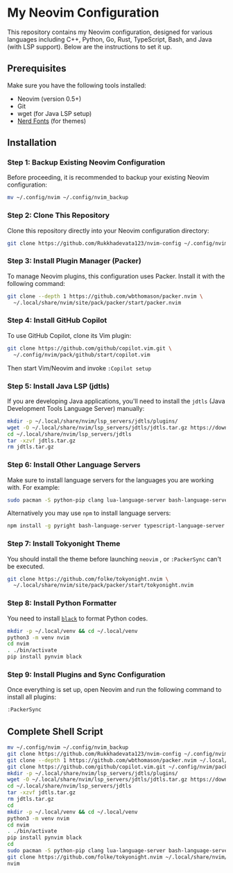 # My Neovim Configuration

This repository contains my Neovim configuration, designed for various languages including C++, Python, Go, Rust, TypeScript, Bash, and Java (with LSP support). Below are the instructions to set it up.

## Prerequisites

Make sure you have the following tools installed:

- Neovim (version 0.5+)
- Git
- wget (for Java LSP setup)
- [Nerd Fonts](https://www.nerdfonts.com/) (for themes)

## Installation

### Step 1: Backup Existing Neovim Configuration

Before proceeding, it is recommended to backup your existing Neovim configuration:

```bash
mv ~/.config/nvim ~/.config/nvim_backup
```

### Step 2: Clone This Repository

Clone this repository directly into your Neovim configuration directory:

```bash
git clone https://github.com/Rukkhadevata123/nvim-config ~/.config/nvim
```

### Step 3: Install Plugin Manager (Packer)

To manage Neovim plugins, this configuration uses Packer. Install it with the following command:

```bash
git clone --depth 1 https://github.com/wbthomason/packer.nvim \
  ~/.local/share/nvim/site/pack/packer/start/packer.nvim
```
### Step 4: Install GitHub Copilot

To use GitHub Copilot, clone its Vim plugin:

```bash
git clone https://github.com/github/copilot.vim.git \
  ~/.config/nvim/pack/github/start/copilot.vim
```
Then start Vim/Neovim and invoke `:Copilot setup`

### Step 5: Install Java LSP (jdtls)

If you are developing Java applications, you'll need to install the `jdtls` (Java Development Tools Language Server) manually:

```bash
mkdir -p ~/.local/share/nvim/lsp_servers/jdtls/plugins/
wget -O ~/.local/share/nvim/lsp_servers/jdtls/jdtls.tar.gz https://download.eclipse.org/jdtls/snapshots/jdt-language-server-latest.tar.gz
cd ~/.local/share/nvim/lsp_servers/jdtls
tar -xzvf jdtls.tar.gz
rm jdtls.tar.gz
```

### Step 6: Install Other Language Servers

Make sure to install language servers for the languages you are working with. For example: 

```bash
sudo pacman -S python-pip clang lua-language-server bash-language-server clang pyright gopls rustup typescript-language-server rust-analyzer flake8 eslint prettier --needed
```
Alternatively you may use `npm` to install language servers: 

```bash
npm install -g pyright bash-language-server typescript-language-server
```

### Step 7: Install Tokyonight Theme

You should install the theme before launching `neovim` , or `:PackerSync` can't be executed.

```bash
git clone https://github.com/folke/tokyonight.nvim \
  ~/.local/share/nvim/site/pack/packer/start/tokyonight.nvim
```

### Step 8: Install Python Formatter

You need to install [`black`](https://github.com/averms/black-nvim) to format Python codes.

```bash
mkdir -p ~/.local/venv && cd ~/.local/venv
python3 -m venv nvim
cd nvim
. ./bin/activate
pip install pynvim black
```

### Step 9: Install Plugins and Sync Configuration

Once everything is set up, open Neovim and run the following command to install all plugins:

```bash
:PackerSync
```

## Complete Shell Script

```bash
mv ~/.config/nvim ~/.config/nvim_backup
git clone https://github.com/Rukkhadevata123/nvim-config ~/.config/nvim
git clone --depth 1 https://github.com/wbthomason/packer.nvim ~/.local/share/nvim/site/pack/packer/start/packer.nvim
git clone https://github.com/github/copilot.vim.git ~/.config/nvim/pack/github/start/copilot.vim
mkdir -p ~/.local/share/nvim/lsp_servers/jdtls/plugins/
wget -O ~/.local/share/nvim/lsp_servers/jdtls/jdtls.tar.gz https://download.eclipse.org/jdtls/snapshots/jdt-language-server-latest.tar.gz
cd ~/.local/share/nvim/lsp_servers/jdtls
tar -xzvf jdtls.tar.gz
rm jdtls.tar.gz
cd
mkdir -p ~/.local/venv && cd ~/.local/venv
python3 -m venv nvim
cd nvim
. ./bin/activate
pip install pynvim black
cd
sudo pacman -S python-pip clang lua-language-server bash-language-server clang pyright gopls rustup typescript-language-server rust-analyzer flake8 eslint prettier --needed
git clone https://github.com/folke/tokyonight.nvim ~/.local/share/nvim/site/pack/packer/start/tokyonight.nvim
nvim
```

